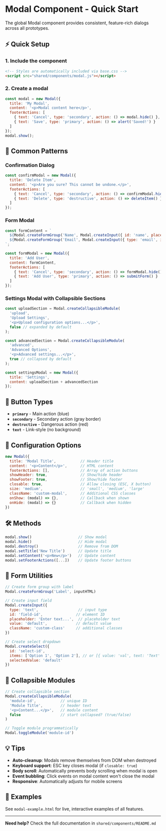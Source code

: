 # Modal Component - Quick Start

The global Modal component provides consistent, feature-rich dialogs across all prototypes.

## ⚡ Quick Setup

### 1. Include the component
```html
<!-- Styles are automatically included via base.css -->
<script src="shared/components/modal.js"></script>
```

### 2. Create a modal
```javascript
const modal = new Modal({
  title: 'My Modal',
  content: '<p>Modal content here</p>',
  footerActions: [
    { text: 'Cancel', type: 'secondary', action: () => modal.hide() },
    { text: 'Save', type: 'primary', action: () => alert('Saved!') }
  ]
});
modal.show();
```

## 🚀 Common Patterns

### Confirmation Dialog
```javascript
const confirmModal = new Modal({
  title: 'Delete Item',
  content: '<p>Are you sure? This cannot be undone.</p>',
  footerActions: [
    { text: 'Cancel', type: 'secondary', action: () => confirmModal.hide() },
    { text: 'Delete', type: 'destructive', action: () => deleteItem() }
  ]
});
```

### Form Modal
```javascript
const formContent = `
  ${Modal.createFormGroup('Name', Modal.createInput({ id: 'name', placeholder: 'Enter name' }))}
  ${Modal.createFormGroup('Email', Modal.createInput({ type: 'email', id: 'email' }))}
`;

const formModal = new Modal({
  title: 'Add User',
  content: formContent,
  footerActions: [
    { text: 'Cancel', type: 'secondary', action: () => formModal.hide() },
    { text: 'Add User', type: 'primary', action: () => submitForm() }
  ]
});
```

### Settings Modal with Collapsible Sections
```javascript
const uploadSection = Modal.createCollapsibleModule(
  'upload', 
  'Upload Settings', 
  '<p>Upload configuration options...</p>',
  false // expanded by default
);

const advancedSection = Modal.createCollapsibleModule(
  'advanced', 
  'Advanced Options', 
  '<p>Advanced settings...</p>',
  true // collapsed by default
);

const settingsModal = new Modal({
  title: 'Settings',
  content: uploadSection + advancedSection
});
```

## 🎨 Button Types

- **`primary`** - Main action (blue)
- **`secondary`** - Secondary action (gray border)
- **`destructive`** - Dangerous action (red)
- **`text`** - Link-style (no background)

## 🔧 Configuration Options

```javascript
new Modal({
  title: 'Modal Title',           // Header title
  content: '<p>Content</p>',      // HTML content
  footerActions: [],              // Array of action buttons
  showHeader: true,               // Show/hide header
  showFooter: true,               // Show/hide footer  
  closable: true,                 // Allow closing (ESC, X button)
  size: 'medium',                 // 'small', 'medium', 'large'
  className: 'custom-modal',      // Additional CSS classes
  onShow: (modal) => {},          // Callback when shown
  onHide: (modal) => {}           // Callback when hidden
})
```

## 🛠️ Methods

```javascript
modal.show()                     // Show modal
modal.hide()                     // Hide modal
modal.destroy()                  // Remove from DOM
modal.setTitle('New Title')      // Update title
modal.setContent('<p>New</p>')   // Update content
modal.setFooterActions([...])    // Update footer buttons
```

## 📝 Form Utilities

```javascript
// Create form group with label
Modal.createFormGroup('Label', inputHTML)

// Create input field
Modal.createInput({
  type: 'text',                  // input type
  id: 'field-id',               // element ID
  placeholder: 'Enter text...',  // placeholder text
  value: 'default',             // default value
  className: 'custom-class'     // additional classes
})

// Create select dropdown
Modal.createSelect({
  id: 'select-id',
  items: ['Option 1', 'Option 2'], // or [{ value: 'val', text: 'Text' }]
  selectedValue: 'default'
})
```

## 📂 Collapsible Modules

```javascript
// Create collapsible section
Modal.createCollapsibleModule(
  'module-id',           // unique ID
  'Module Title',        // header text
  '<p>Content...</p>',   // module content
  false                  // start collapsed? (true/false)
)

// Toggle module programmatically
Modal.toggleModule('module-id')
```

## 💡 Tips

- **Auto-cleanup**: Modals remove themselves from DOM when destroyed
- **Keyboard support**: ESC key closes modal (if `closable: true`)
- **Body scroll**: Automatically prevents body scrolling when modal is open
- **Event bubbling**: Click events on modal content won't close the modal
- **Responsive**: Automatically adjusts for mobile screens

## 🎯 Examples

See `modal-example.html` for live, interactive examples of all features.

---

**Need help?** Check the full documentation in `shared/components/README.md` 